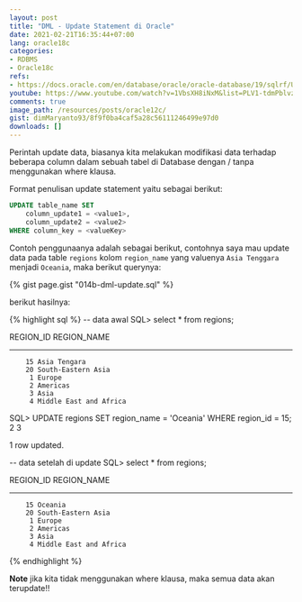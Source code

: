 ```yaml
---
layout: post
title: "DML - Update Statement di Oracle"
date: 2021-02-21T16:35:44+07:00
lang: oracle18c
categories:
- RDBMS
- Oracle18c
refs: 
- https://docs.oracle.com/en/database/oracle/oracle-database/19/sqlrf/UPDATE.html#GUID-027A462D-379D-4E35-8611-410F3AC8FDA5
youtube: https://www.youtube.com/watch?v=1VbsXH8iNxM&list=PLV1-tdmPblvzqS-Z57hZ_spTRtVvnYYpV&index=64
comments: true
image_path: /resources/posts/oracle12c/
gist: dimMaryanto93/8f9f0ba4caf5a28c56111246499e97d0
downloads: []
---
```


Perintah update data, biasanya kita melakukan modifikasi data terhadap beberapa column dalam sebuah tabel di Database dengan / tanpa menggunakan where klausa.

Format penulisan update statement yaitu sebagai berikut:

```sql
UPDATE table_name SET 
    column_update1 = <value1>, 
    column_update2 = <value2>
WHERE column_key = <valueKey>
```

Contoh penggunaanya adalah sebagai berikut, contohnya saya mau update data pada table `regions` kolom `region_name` yang valuenya `Asia Tenggara` menjadi `Oceania`, maka berikut querynya:

{% gist page.gist "014b-dml-update.sql" %}

berikut hasilnya:

{% highlight sql %}
-- data awal
SQL> select * from regions;

 REGION_ID REGION_NAME
---------- -------------------------
        15 Asia Tengara
        20 South-Eastern Asia
         1 Europe
         2 Americas
         3 Asia
         4 Middle East and Africa

SQL> UPDATE regions
SET region_name = 'Oceania'
WHERE region_id = 15;  2    3

1 row updated.

-- data setelah di update
SQL> select * from regions;

 REGION_ID REGION_NAME
---------- -------------------------
        15 Oceania
        20 South-Eastern Asia
         1 Europe
         2 Americas
         3 Asia
         4 Middle East and Africa
{% endhighlight %}

**Note** jika kita tidak menggunakan where klausa, maka semua data akan terupdate!!
